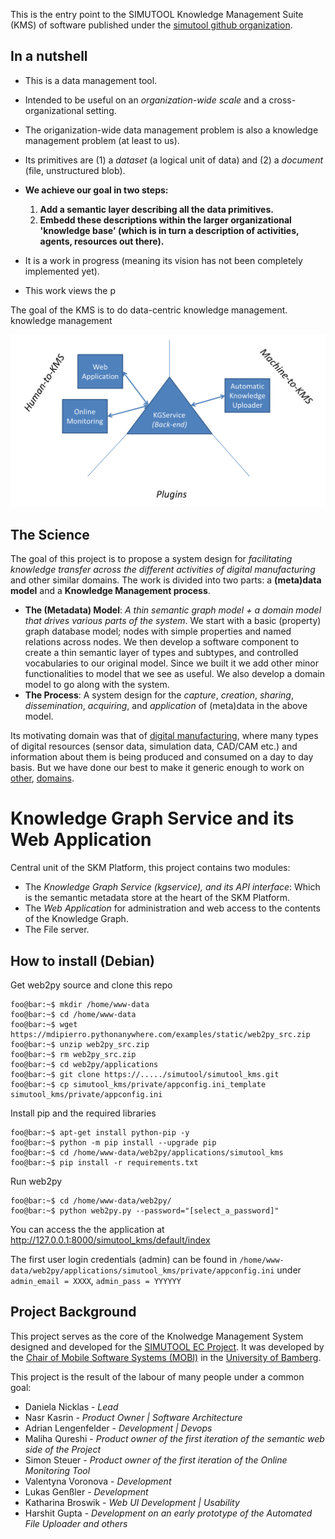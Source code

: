This is the entry point to the SIMUTOOL Knowledge Management Suite (KMS) of software published under the [simutool github organization](https://github.com/simutool).

## In a nutshell

- This is a data management tool. 
- Intended to be useful on an *organization-wide scale* and a cross-organizational setting.
- The origanization-wide data management problem is also a knowledge management problem (at least to us).
- Its primitives are (1) a *dataset* (a logical unit of data) and (2) a *document* (file, unstructured blob).

- **We achieve our goal in two steps:**
    1.  **Add a semantic layer describing all the data primitives.**
    2.  **Embedd these descriptions within the larger organizational 'knowledge base' (which is in turn a description of activities, agents, resources out there).**

- It is a work in progress (meaning its vision has not been completely implemented yet).
- This work views the p
 

The goal of the KMS is to do data-centric knowledge management. knowledge management


![Conmponents](components.png)

## The Science

The goal of this project is to propose a system design for *facilitating knowledge transfer across the different activities of digital manufacturing* and other similar domains. The work is divided into two parts: a  **(meta)data model** and a **Knowledge Management process**.

*  **The (Metadata) Model**: *A thin semantic graph model + a domain model that drives various parts of the system*. We start with a basic (property) graph database model; nodes with simple properties and named relations across nodes. We then develop a software component to create a thin semantic layer of types and subtypes, and controlled vocabularies to our original model. Since we built it we add other minor functionalities to model that we see as useful. We also develop a domain model to go along with the system.
*  **The Process**: A system design for the *capture*, *creation*, *sharing*, *dissemination*, *acquiring*, and *application* of (meta)data in the above model.

Its motivating domain was that of [digital manufacturing](https://cordis.europa.eu/project/rcn/198371), where many types of digital resources (sensor data, simulation data, CAD/CAM etc.) and information about them is being produced and consumed on a day to day basis. But we have done our best to make it generic enough to work on [other](https://www.uni-bamberg.de/en/mobi/research/futureiot/), [domains](https://www.uni-bamberg.de/mobi/forschung/living-lab-bamberg/informationen-zur-datenerhebung/).


# Knowledge  Graph Service and its Web Application

Central unit of the SKM Platform, this project contains two modules:

* The *Knowledge Graph Service (kgservice), and its API interface*: Which is the semantic metadata store at the heart of the SKM Platform.
* The *Web Application* for administration and web access to the contents of the Knowledge Graph. 
* The File server.


## How to install (Debian)

Get web2py source and clone this repo

```shell
foo@bar:~$ mkdir /home/www-data
foo@bar:~$ cd /home/www-data
foo@bar:~$ wget https://mdipierro.pythonanywhere.com/examples/static/web2py_src.zip
foo@bar:~$ unzip web2py_src.zip
foo@bar:~$ rm web2py_src.zip
foo@bar:~$ cd web2py/applications
foo@bar:~$ git clone https://...../simutool/simutool_kms.git
foo@bar:~$ cp simutool_kms/private/appconfig.ini_template  simutool_kms/private/appconfig.ini 
```

Install pip and the required libraries

```shell
foo@bar:~$ apt-get install python-pip -y
foo@bar:~$ python -m pip install --upgrade pip
foo@bar:~$ cd /home/www-data/web2py/applications/simutool_kms
foo@bar:~$ pip install -r requirements.txt
```

Run web2py

```shell
foo@bar:~$ cd /home/www-data/web2py/
foo@bar:~$ python web2py.py --password="[select_a_password]"
```

You can access the the application at http://127.0.0.1:8000/simutool_kms/default/index

The first user login credentials (admin) can be found in `/home/www-data/web2py/applications/simutool_kms/private/appconfig.ini` under `admin_email = XXXX`, `admin_pass = YYYYYY`


## Project Background

This project serves as the core of the Knolwedge Management System designed and developed for the [SIMUTOOL EC Project](https://cordis.europa.eu/project/rcn/198371). It was developed by the [Chair of Mobile Software Systems (MOBI)](https://www.uni-bamberg.de/en/mobi/) in the [University of Bamberg](https://www.uni-bamberg.de). 

This project is the result of the labour of many people under a common goal:

* Daniela Nicklas - *Lead*
* Nasr Kasrin - *Product Owner | Software Architecture*
* Adrian Lengenfelder - *Development | Devops*
* Maliha Qureshi - *Product owner of the first iteration of the semantic web side of the Project*
* Simon Steuer - *Product owner of the first iteration of the Online Monitoring Tool*
* Valentyna Voronova - *Development*
* Lukas Genßler - *Development*
* Katharina Broswik - *Web UI Development | Usability*
* Harshit Gupta - *Development on an early prototype of the Automated File Uploader and others*
